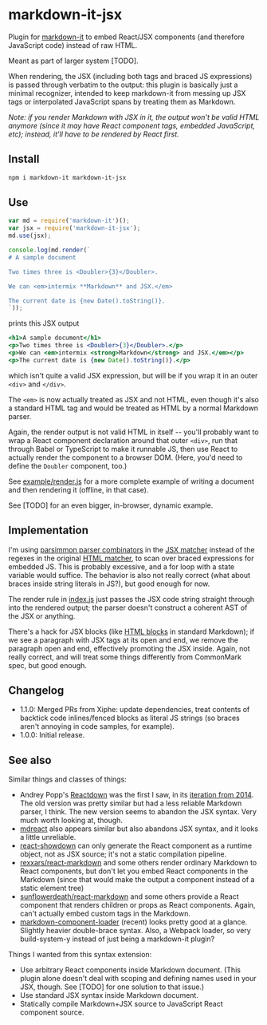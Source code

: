 # markdown-it-jsx

Plugin for [markdown-it](https://github.com/markdown-it/markdown-it)
to embed React/JSX components (and therefore JavaScript code) instead
of raw HTML.

Meant as part of larger system [TODO].

When rendering, the JSX (including both tags and braced JS
expressions) is passed through verbatim to the output: this plugin is
basically just a minimal recognizer, intended to keep markdown-it from
messing up JSX tags or interpolated JavaScript spans by treating them
as Markdown.

*Note: if you render Markdown with JSX in it, the output won't be valid HTML
anymore (since it may have React component tags, embedded JavaScript,
etc); instead, it'll have to be rendered by React first.*

## Install

```sh
npm i markdown-it markdown-it-jsx
```

## Use

```javascript
var md = require('markdown-it')();
var jsx = require('markdown-it-jsx');
md.use(jsx);

console.log(md.render(`
# A sample document

Two times three is <Doubler>{3}</Doubler>.

We can <em>intermix **Markdown** and JSX.</em>

The current date is {new Date().toString()}.
`));
```

prints this JSX output

```jsx
<h1>A sample document</h1>
<p>Two times three is <Doubler>{3}</Doubler>.</p>
<p>We can <em>intermix <strong>Markdown</strong> and JSX.</em></p>
<p>The current date is {new Date().toString()}.</p>
```

which isn't quite a valid JSX expression, but will
be if you wrap it in an outer `<div>` and `</div>`.

The `<em>` is now actually treated as JSX and not HTML, even though
it's also a standard HTML tag and would be treated as HTML by a normal
Markdown parser.

Again, the render output is not valid HTML in itself -- you'll
probably want to wrap a React component declaration around that outer
`<div>`, run that through Babel or TypeScript to make it runnable JS,
then use React to actually render the component to a browser
DOM. (Here, you'd need to define the `Doubler` component, too.)

See [example/render.js](example/render.js) for a more complete example
of writing a document and then rendering it (offline, in that case).

See [TODO] for an even bigger, in-browser, dynamic example.

## Implementation

I'm using
[parsimmon parser combinators](https://github.com/jneen/parsimmon) in
the [JSX matcher](lib/jsx_parser.js) instead of the regexes in the
original
[HTML matcher](https://github.com/markdown-it/markdown-it/blob/9074242bdd6b25abf0b8bfe432f152e7b409b8e1/lib/common/html_re.js),
to scan over braced expressions for embedded JS. This is probably
excessive, and a for loop with a state variable would suffice. The
behavior is also not really correct (what about braces inside string
literals in JS?), but good enough for now.

The render rule in [index.js](index.js) just passes the JSX code string
straight through into the rendered output; the parser doesn't construct
a coherent AST of the JSX or anything.

There's a hack for JSX blocks (like
[HTML blocks](http://spec.commonmark.org/0.25/#html-blocks) in
standard Markdown); if we see a paragraph with JSX tags at its open
and end, we remove the paragraph open and end, effectively promoting
the JSX inside. Again, not really correct, and will treat some things
differently from CommonMark spec, but good enough.

## Changelog

- 1.1.0: Merged PRs from Xiphe: update dependencies, treat contents of
  backtick code inlines/fenced blocks as literal JS strings (so braces
  aren't annoying in code samples, for example).
- 1.0.0: Initial release.

## See also

Similar things and classes of things:

- Andrey Popp's [Reactdown](https://andreypopp.github.io/reactdown/)
  was the first I saw, in its
  [iteration from 2014](https://github.com/andreypopp/reactdown/tree/prev). The
  old version was pretty similar but had a less reliable Markdown
  parser, I think. The new version seems to abandon the JSX
  syntax. Very much worth looking at, though.
- [mdreact](https://github.com/funkjunky/mdreact) also appears similar
  but also abandons JSX syntax, and it looks a little unreliable.
- [react-showdown](https://github.com/jerolimov/react-showdown) can
  only generate the React component as a runtime object, not as JSX
  source; it's not a static compilation pipeline.
- [rexxars/react-markdown](https://github.com/rexxars/react-markdown) and some
  others render ordinary Markdown to React components, but don't let
  you embed React components in the Markdown (since that would make
  the output a component instead of a static element tree)
- [sunflowerdeath/react-markdown](https://github.com/sunflowerdeath/react-markdown)
  and some others provide a React component that renders children or
  props as React components. Again, can't actually embed custom tags
  in the Markdown.
- [markdown-component-loader](https://www.npmjs.com/package/markdown-component-loader)
  (recent) looks pretty good at a glance. Slightly heavier
  double-brace syntax. Also, a Webpack loader, so very build-system-y
  instead of just being a markdown-it plugin?

Things I wanted from this syntax extension:

- Use arbitrary React components inside Markdown document. (This
  plugin alone doesn't deal with scoping and defining names used in
  your JSX, though. See [TODO] for one solution to that issue.)
- Use standard JSX syntax inside Markdown document.
- Statically compile Markdown+JSX source to JavaScript React component
  source.
